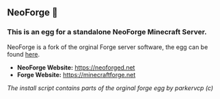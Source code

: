 ## NeoForge 🦊

### This is an egg for a standalone NeoForge Minecraft Server.

NeoForge is a fork of the orginal Forge server software, the egg can be found [here](../game_eggs/minecraft/java/forge).

- **NeoForge Website:** https://neoforged.net
- **Forge Website:** https://minecraftforge.net


*The install script contains parts of the orginal forge egg by parkervcp (c)*
